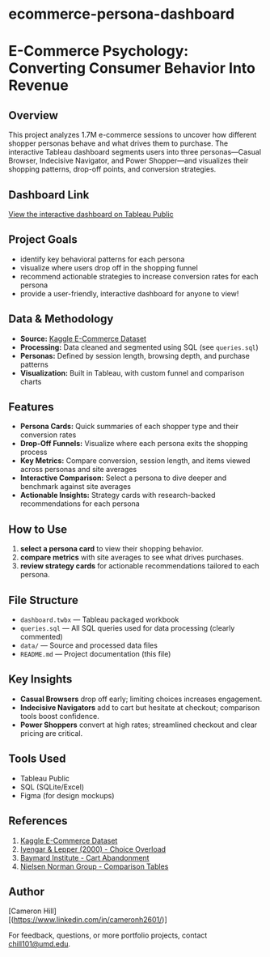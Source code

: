 # ecommerce-persona-dashboard

# E-Commerce Psychology: Converting Consumer Behavior Into Revenue

## Overview
This project analyzes 1.7M e-commerce sessions to uncover how different shopper personas behave and what drives them to purchase. The interactive Tableau dashboard segments users into three personas—Casual Browser, Indecisive Navigator, and Power Shopper—and visualizes their shopping patterns, drop-off points, and conversion strategies.

## Dashboard Link
[View the interactive dashboard on Tableau Public](https://public.tableau.com/views/E-CommerceConvertingConsumerBehavior/newdash?:language=en-US&publish=yes&:sid=&:redirect=auth&:display_count=n&:origin=viz_share_link)

## Project Goals
- identify key behavioral patterns for each persona
- visualize where users drop off in the shopping funnel
- recommend actionable strategies to increase conversion rates for each persona
- provide a user-friendly, interactive dashboard for anyone to view!

## Data & Methodology
- **Source:** [Kaggle E-Commerce Dataset](https://www.kaggle.com/datasets/retailrocket/ecommerce-dataset)
- **Processing:** Data cleaned and segmented using SQL (see `queries.sql`)
- **Personas:** Defined by session length, browsing depth, and purchase patterns
- **Visualization:** Built in Tableau, with custom funnel and comparison charts

## Features
- **Persona Cards:** Quick summaries of each shopper type and their conversion rates
- **Drop-Off Funnels:** Visualize where each persona exits the shopping process
- **Key Metrics:** Compare conversion, session length, and items viewed across personas and site averages
- **Interactive Comparison:** Select a persona to dive deeper and benchmark against site averages
- **Actionable Insights:** Strategy cards with research-backed recommendations for each persona

## How to Use
1. **select a persona card** to view their shopping behavior.
2. **compare metrics** with site averages to see what drives purchases.
3. **review strategy cards** for actionable recommendations tailored to each persona.

## File Structure
- `dashboard.twbx` — Tableau packaged workbook
- `queries.sql` — All SQL queries used for data processing (clearly commented)
- `data/` — Source and processed data files
- `README.md` — Project documentation (this file)

## Key Insights
- **Casual Browsers** drop off early; limiting choices increases engagement.
- **Indecisive Navigators** add to cart but hesitate at checkout; comparison tools boost confidence.
- **Power Shoppers** convert at high rates; streamlined checkout and clear pricing are critical.

## Tools Used
- Tableau Public
- SQL (SQLite/Excel)
- Figma (for design mockups)

## References
1. [Kaggle E-Commerce Dataset](https://www.kaggle.com/datasets/retailrocket/ecommerce-dataset)
2. [Iyengar & Lepper (2000) - Choice Overload](https://psycnet.apa.org/record/2000-16701-012)
3. [Baymard Institute - Cart Abandonment](https://baymard.com/lists/cart-abandonment-rate)
4. [Nielsen Norman Group - Comparison Tables](https://www.nngroup.com/articles/comparison-tables/)

## Author
[Cameron Hill]  
[(https://www.linkedin.com/in/cameronh2601/)]

For feedback, questions, or more portfolio projects, contact chill101@umd.edu.

